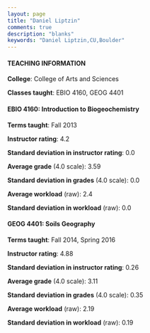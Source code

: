 ```yaml
---
layout: page
title: "Daniel Liptzin" 
comments: true
description: "blanks"
keywords: "Daniel Liptzin,CU,Boulder"
---
```

<head>
<script src="https://ajax.googleapis.com/ajax/libs/jquery/2.1.3/jquery.min.js"></script>
<script src="https://dl.dropboxusercontent.com/s/pc42nxpaw1ea4o9/highcharts.js?dl=0"></script>
<!-- <script src="../assets/js/highcharts.js"></script> -->
<style type="text/css">@font-face {
	font-family: "Bebas Neue";
	src: url(https://www.filehosting.org/file/details/544349/BebasNeue Regular.otf) format("opentype");
	}
	h1.Bebas { 
		font-family: "Bebas Neue", Verdana, Tahoma;
	}
</style>
</head>
	   
#### TEACHING INFORMATION

**College**: College of Arts and Sciences

**Classes taught**: EBIO 4160, GEOG 4401

#### EBIO 4160: Introduction to Biogeochemistry

**Terms taught**: Fall 2013

**Instructor rating**: 4.2

**Standard deviation in instructor rating**: 0.0

**Average grade** (4.0 scale): 3.59

**Standard deviation in grades** (4.0 scale): 0.0

**Average workload** (raw): 2.4

**Standard deviation in workload** (raw): 0.0

#### GEOG 4401: Soils Geography

**Terms taught**: Fall 2014, Spring 2016

**Instructor rating**: 4.88

**Standard deviation in instructor rating**: 0.26

**Average grade** (4.0 scale): 3.11

**Standard deviation in grades** (4.0 scale): 0.35

**Average workload** (raw): 2.19

**Standard deviation in workload** (raw): 0.19

